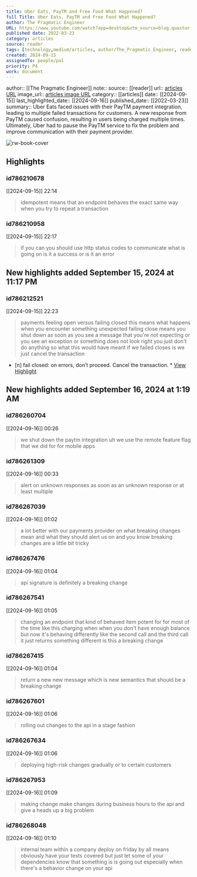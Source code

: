 ```yaml
---
title: Uber Eats, PayTM and Free Food What Happened?
full Title: Uber Eats, PayTM and Free Food What Happened?
author: The Pragmatic Engineer
URL: https://www.youtube.com/watch?app=desktop&utm_source=blog.quastor.org&utm_medium=newsletter&utm_campaign=lessons-from-big-tech-on-building-resilient-payment-systems&_bhlid=7f3607f2e7e9454e1c81b72a4be62b24267c175d&v=PVzcWBmN2L0&feature=youtu.be
published date: 2022-03-23
category: articles
source: reader
tags: [technology,medium/articles, author/The_Pragmatic_Engineer, reader/reader, date/2024-09-16, area/reader]
created: 2024-09-15
assignedTo: people/pal
priority: P4
work: document
---
```

author:: [[The Pragmatic Engineer]]
note:: 
source:: [[reader]]
url:: [articles URL](https://www.youtube.com/watch?app=desktop&utm_source=blog.quastor.org&utm_medium=newsletter&utm_campaign=lessons-from-big-tech-on-building-resilient-payment-systems&_bhlid=7f3607f2e7e9454e1c81b72a4be62b24267c175d&v=PVzcWBmN2L0&feature=youtu.be)
image_url:: [articles image URL](https://i.ytimg.com/vi/PVzcWBmN2L0/maxresdefault.jpg)
category:: [[articles]]
date:: [[2024-09-15]]
last_highlighted_date:: [[2024-09-16]]
published_date:: [[2022-03-23]]
summary:: Uber Eats faced issues with their PayTM payment integration, leading to multiple failed transactions for customers. A new response from PayTM caused confusion, resulting in users being charged multiple times. Ultimately, Uber had to pause the PayTM service to fix the problem and improve communication with their payment provider.


![rw-book-cover](https://i.ytimg.com/vi/PVzcWBmN2L0/maxresdefault.jpg)

## Highlights
### id786210678
[[2024-09-15]] 22:14
> idempotent means that an endpoint behaves the exact same way when you try to repeat a transaction


### id786210958
[[2024-09-15]] 22:17
> if you can you should use http status codes to communicate what is going on is it a success or is it an error


## New highlights added September 15, 2024 at 11:17 PM
### id786212521
[[2024-09-15]] 22:23
> payments feeling open versus failing closed this means what happens when you encounter something unexpected failing close means you shut down as soon as you see a message that you're not expecting or you see an exception or something does not look right you just don't do anything so what this would have meant if we failed closes is we just cancel the transaction

- [n] fail closed: on errors, don’t proceed. Cancel the transaction.  * [View Highlight](https://read.readwise.io/read/01j7wdn86wkhjvvrwjjw1qtsh4)


## New highlights added September 16, 2024 at 1:19 AM
### id786260704
[[2024-09-16]] 00:26
> we shut down the paytm integration uh we use the remote feature flag that we did for for mobile apps


### id786261309
[[2024-09-16]] 00:33
> alert on unknown responses as soon as an unknown response or at least multiple


### id786267039
[[2024-09-16]] 01:02
> a lot better with our payments provider on what breaking changes mean and what they should alert us on and you know breaking changes are a little bit tricky


### id786267476
[[2024-09-16]] 01:04
> api signature is definitely
> a breaking change


### id786267541
[[2024-09-16]] 01:05
> changing an endpoint that kind of behaved item potent for for most of the time like this charging when when you don't have enough balance but now it's behaving differently like the second call and the third call it just returns something different is this a breaking change


### id786267415
[[2024-09-16]] 01:04
> return a new new message which is new semantics that should be a breaking change


### id786267601
[[2024-09-16]] 01:06
> rolling out changes to the api in a stage fashion


### id786267634
[[2024-09-16]] 01:06
> deploying high-risk changes gradually or to certain customers


### id786267953
[[2024-09-16]] 01:09
> making change make changes during business hours to the api and give a heads up a big problem


### id786268048
[[2024-09-16]] 01:10
> internal team within a company deploy on friday by all means obviously have your tests covered
> but just let some of your dependencies know that something is is going out especially when there's a behavior change on your api


